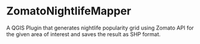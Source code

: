 # ZomatoNightlifeMapper
A QGIS Plugin that generates nightlife popularity grid using Zomato API for the given area of interest and saves the result as SHP format.
